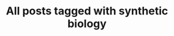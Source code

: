 ---
layout: tag
title: "All posts tagged with synthetic biology"
permalink: /weblog/tags/synthetic-biology/
taxonomy: synthetic biology
---